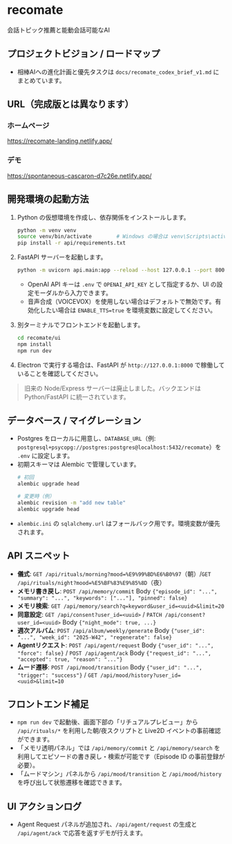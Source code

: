 # recomate
会話トピック推薦と能動会話可能なAI

## プロジェクトビジョン / ロードマップ

- 相棒AIへの進化計画と優先タスクは `docs/recomate_codex_brief_v1.md` にまとめています。


## URL（完成版とは異なります）

### ホームページ
https://recomate-landing.netlify.app/

### デモ
https://spontaneous-cascaron-d7c26e.netlify.app/

## 開発環境の起動方法

1. Python の仮想環境を作成し、依存関係をインストールします。

   ```bash
   python -m venv venv
   source venv/bin/activate        # Windows の場合は venv\Scripts\activate
   pip install -r api/requirements.txt
   ```

2. FastAPI サーバーを起動します。

   ```bash
   python -m uvicorn api.main:app --reload --host 127.0.0.1 --port 8000
   ```

   - OpenAI API キーは `.env` で `OPENAI_API_KEY` として指定するか、UI の設定モーダルから入力できます。
   - 音声合成（VOICEVOX）を使用しない場合はデフォルトで無効です。有効化したい場合は `ENABLE_TTS=true` を環境変数に設定してください。

3. 別ターミナルでフロントエンドを起動します。

   ```bash
   cd recomate/ui
   npm install
   npm run dev
   ```

4. Electron で実行する場合は、FastAPI が `http://127.0.0.1:8000` で稼働していることを確認してください。

> 旧来の Node/Express サーバーは廃止しました。バックエンドは Python/FastAPI に統一されています。

## データベース / マイグレーション

- Postgres をローカルに用意し、`DATABASE_URL`（例: `postgresql+psycopg://postgres:postgres@localhost:5432/recomate`）を `.env` に設定します。
- 初期スキーマは Alembic で管理しています。
  ```bash
  # 初回
  alembic upgrade head

  # 変更時（例）
  alembic revision -m "add new table"
  alembic upgrade head
  ```
- `alembic.ini` の `sqlalchemy.url` はフォールバック用です。環境変数が優先されます。

## API スニペット

- **儀式**: `GET /api/rituals/morning?mood=%E9%99%BD%E6%B0%97`（朝）/`GET /api/rituals/night?mood=%E5%BF%83%E9%85%8D`（夜）
- **メモリ書き戻し**: `POST /api/memory/commit` Body `{"episode_id": "...", "summary": "...", "keywords": ["..."], "pinned": false}`
- **メモリ検索**: `GET /api/memory/search?q=keyword&user_id=<uuid>&limit=20`
- **同意設定**: `GET /api/consent?user_id=<uuid>` / `PATCH /api/consent?user_id=<uuid>` Body `{"night_mode": true, ...}`
- **週次アルバム**: `POST /api/album/weekly/generate` Body `{"user_id": "...", "week_id": "2025-W42", "regenerate": false}`
- **Agentリクエスト**: `POST /api/agent/request` Body `{"user_id": "...", "force": false}` / `POST /api/agent/ack` Body `{"request_id": "...", "accepted": true, "reason": "..."}`
- **ムード遷移**: `POST /api/mood/transition` Body `{"user_id": "...", "trigger": "success"}` / `GET /api/mood/history?user_id=<uuid>&limit=10`

## フロントエンド補足

- `npm run dev` で起動後、画面下部の「リチュアルプレビュー」から `/api/rituals/*` を利用した朝/夜スクリプトと Live2D イベントの事前確認ができます。
- 「メモリ透明パネル」では `/api/memory/commit` と `/api/memory/search` を利用してエピソードの書き戻し・検索が可能です（Episode ID の事前登録が必要）。
- 「ムードマシン」パネルから `/api/mood/transition` と `/api/mood/history` を呼び出して状態遷移を確認できます。

## UI アクションログ
- Agent Request パネルが追加され、`/api/agent/request` の生成と `/api/agent/ack` で応答を返すデモが行えます。

